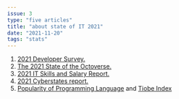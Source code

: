 ```yaml
---
issue: 3
type: "five articles"
title: "about state of IT 2021"
date: "2021-11-20"
tags: "stats"
---
```


1. [2021 Developer Survey.](https://insights.stackoverflow.com/survey/2021)
2. [The 2021 State of the Octoverse.](https://octoverse.github.com/)
3. [2021 IT Skills and Salary Report.](https://www.globalknowledge.com/us-en/content/salary-report/it-skills-and-salary-report/)
4. [2021 Cyberstates report.](https://www.cyberstates.org/#keyfindings)
5. [Popularity of Programming Language](https://pypl.github.io/PYPL.html) and [Tiobe Index](https://www.tiobe.com/tiobe-index/)
